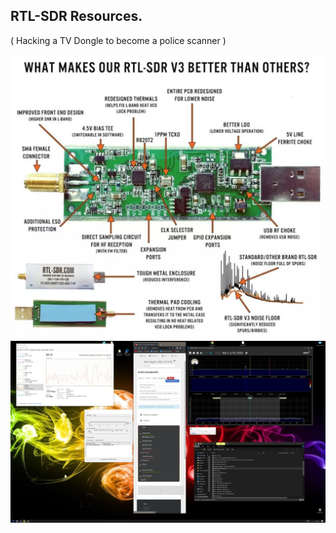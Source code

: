 ## RTL-SDR Resources.  
( Hacking a TV Dongle to become a police scanner )
  
![Hardware](Screenshot_20220804_110830.jpg)
![Software](RTL%20SDR.jpg)

